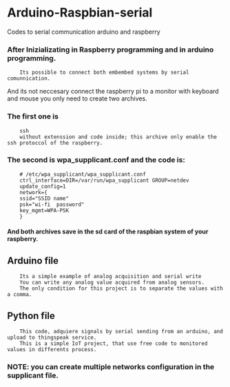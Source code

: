 # Arduino-Raspbian-serial
Codes to serial communication arduino and raspberry
### After Inizializating in Raspberry programming and in arduino programming.
        Its possible to connect both embembed systems by serial comunnication. 
And its not neccesary connect the raspberry pi to a monitor with keyboard and mouse you only need to create two archives.
### The first one is 
        ssh 
        without extenssion and code inside; this archive only enable the ssh protoccol of the raspberry.
### The second is wpa_supplicant.conf and the code is:
        # /etc/wpa_supplicant/wpa_supplicant.conf
        ctrl_interface=DIR=/var/run/wpa_supplicant GROUP=netdev                        
        update_config=1                                                                                                      
        network={                                                                                               
        ssid="SSID name"                                                                                          
        psk="wi-fi  password"                                                                                   
        key_mgmt=WPA-PSK                                                                                                      
        }

#### And both archives save in the sd card of the raspbian system of your raspberry.
## Arduino file
        Its a simple example of analog acquisition and serial write
        You can write any analog value acquired from analog sensors.
        The only condition for this project is to separate the values with a comma.
## Python file
        This code, adquiere signals by serial sending from an arduino, and upload to thingspeak service.
        This is a simple IoT project, that use free code to monitored values in differents process.
        
### NOTE: you can create multiple networks configuration in the supplicant file.

